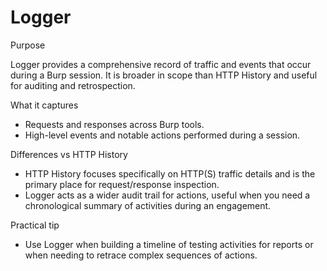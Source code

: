 # Logger

Purpose

Logger provides a comprehensive record of traffic and events that occur during a Burp session. It is broader in scope than HTTP History and useful for auditing and retrospection.

What it captures

- Requests and responses across Burp tools.
- High-level events and notable actions performed during a session.

Differences vs HTTP History

- HTTP History focuses specifically on HTTP(S) traffic details and is the primary place for request/response inspection.
- Logger acts as a wider audit trail for actions, useful when you need a chronological summary of activities during an engagement.

Practical tip

- Use Logger when building a timeline of testing activities for reports or when needing to retrace complex sequences of actions.




